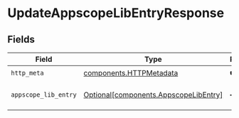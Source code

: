 # UpdateAppscopeLibEntryResponse


## Fields

| Field                                                                                | Type                                                                                 | Required                                                                             | Description                                                                          |
| ------------------------------------------------------------------------------------ | ------------------------------------------------------------------------------------ | ------------------------------------------------------------------------------------ | ------------------------------------------------------------------------------------ |
| `http_meta`                                                                          | [components.HTTPMetadata](../../models/components/httpmetadata.md)                   | :heavy_check_mark:                                                                   | N/A                                                                                  |
| `appscope_lib_entry`                                                                 | [Optional[components.AppscopeLibEntry]](../../models/components/appscopelibentry.md) | :heavy_minus_sign:                                                                   | a list of AppscopeLibEntry objects                                                   |